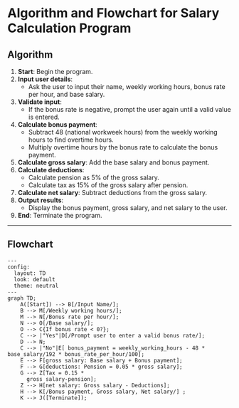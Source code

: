 
# Algorithm and Flowchart for Salary Calculation Program

## Algorithm

1. **Start**: Begin the program.
2. **Input user details**:
   - Ask the user to input their name, weekly working hours, bonus rate per hour, and base salary.
3. **Validate input**:
   - If the bonus rate is negative, prompt the user again until a valid value is entered.
4. **Calculate bonus payment**:
   - Subtract 48 (national workweek hours) from the weekly working hours to find overtime hours.
   - Multiply overtime hours by the bonus rate to calculate the bonus payment.
5. **Calculate gross salary**: Add the base salary and bonus payment.
6. **Calculate deductions**:
   - Calculate pension as 5% of the gross salary.
   - Calculate tax as 15% of the gross salary after pension.
7. **Calculate net salary**: Subtract deductions from the gross salary.
8. **Output results**:
   - Display the bonus payment, gross salary, and net salary to the user.
9. **End**: Terminate the program.

---

## Flowchart

```mermaid
---
config:
  layout: TD
  look: default
  theme: neutral
---
graph TD;
    A([Start]) --> B[/Input Name/];
    B --> M[/Weekly working hours/]; 
    M --> N[/Bonus rate per hour/];
    N --> O[/Base salary/];
    O --> C{If bonus rate < 0?};
    C --> |"Yes"|D[/Prompt user to enter a valid bonus rate/];
    D --> N;
    C --> |"No"|E[ bonus_payment = weekly_working_hours - 48 * base_salary/192 * bonus_rate_per_hour/100];
    E --> F[gross salary: Base salary + Bonus payment];
    F --> G[deductions: Pension = 0.05 * gross salary];
    G --> Z[Tax = 0.15 *
      gross salary-pension];
    Z --> H[net salary: Gross salary - Deductions];
    H --> K[/Bonus payment, Gross salary, Net salary/] ;
    K --> J([Terminate]);
